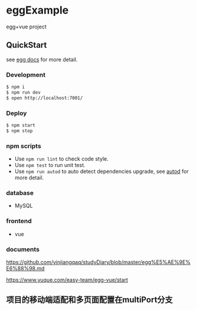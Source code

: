 # eggExample

egg+vue project

## QuickStart

<!-- add docs here for user -->

see [egg docs][egg] for more detail.

### Development

```bash
$ npm i
$ npm run dev
$ open http://localhost:7001/
```

### Deploy

```bash
$ npm start
$ npm stop
```

### npm scripts

- Use `npm run lint` to check code style.
- Use `npm test` to run unit test.
- Use `npm run autod` to auto detect dependencies upgrade, see [autod](https://www.npmjs.com/package/autod) for more detail.

[egg]: https://eggjs.org

### database

- MySQL

### frontend

- vue

### documents
 https://github.com/yinjiangqaq/studyDiary/blob/master/egg%E5%AE%9E%E6%88%98.md

 https://www.yuque.com/easy-team/egg-vue/start


## 项目的移动端适配和多页面配置在multiPort分支